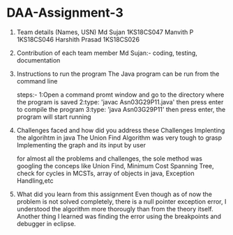 # DAA-Assignment-3

1. Team details (Names, USN)
  Md Sujan        1KS18CS047
  Manvith P       1KS18CS046
  Harshith Prasad 1KS18CS026
  
2. Contribution of each team member
  Md Sujan:-
    coding, testing, documentation
    
3. Instructions to run the program
  The Java program can be run from the command line

	steps:-
	1:Open a command promt window and go to the directory where the program is saved
	2:type: 'javac Asn03G29P11.java' then press enter to compile the program
	3:type: 'java Asn03G29P11' then press enter, the program will start running
4. Challenges faced and how did you address these
  Challenges
    Implenting the algorihtm in java
    The Union Find Algorithm was very tough to grasp
    Implementing the graph and its input by user 
    
    for almost all the problems and challenges, the sole method was googling the conceps like
    Union Find, Minimum Cost Spanning Tree, check for cycles in MCSTs, array of objects in java, Exception Handling,etc

5. What did you learn from this assignment
    Even though as of now the problem is not solved completely, there is a null pointer exception error, I understood the algorithm more thorougly than from the theory itself. 
    Another thing I learned was finding the error using the breakpoints and debugger in eclipse.


